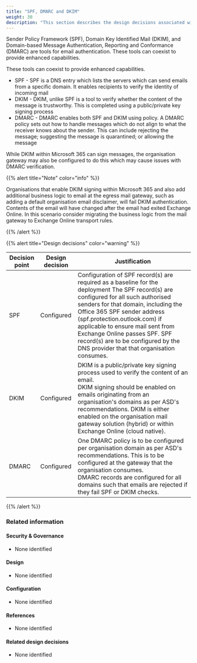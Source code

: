 ```yaml
---
title: "SPF, DMARC and DKIM"
weight: 30
description: "This section describes the design decisions associated with Microsoft 365 for system(s) built using ASD's Blueprint for Secure Cloud."
---
```


Sender Policy Framework (SPF), Domain Key Identified Mail (DKIM), and Domain-based Message Authentication, Reporting and Conformance (DMARC) are tools for email authentication. These tools can coexist to provide enhanced capabilities.

These tools can coexist to provide enhanced capabilities.

* SPF - SPF is a DNS entry which lists the servers which can send emails from a specific domain. It enables recipients to verify the identity of incoming mail
* DKIM - DKIM, unlike SPF is a tool to verify whether the content of the message is trustworthy. This is completed using a public/private key signing process
* DMARC - DMARC enables both SPF and DKIM using policy. A DMARC policy sets out how to handle messages which do not align to what the receiver knows about the sender. This can include rejecting the message; suggesting the message is quarantined; or allowing the message

While DKIM within Microsoft 365 can sign messages, the organisation gateway may also be configured to do this which may cause issues with DMARC verification.

{{% alert title="Note" color="info" %}}

Organisations that enable DKIM signing within Microsoft 365 and also add additional business logic to email at the egress mail gateway, such as adding a default organisation email disclaimer, will fail DKIM authentication. Contents of the email will have  changed after the email had exited Exchange Online. In this scenario consider migrating the business logic from the mail gateway to Exchange Online transport rules.

{{% /alert %}}

{{% alert title="Design decisions" color="warning" %}}

| Decision point | Design decision | Justification                                                                                                                                                                                                                                                                                                                                                                                       |
|----------------|-----------------|-----------------------------------------------------------------------------------------------------------------------------------------------------------------------------------------------------------------------------------------------------------------------------------------------------------------------------------------------------------------------------------------------------|
| SPF            | Configured      | Configuration of SPF record(s) are required as a baseline for the deployment  The SPF record(s) are configured for all such authorised senders for that domain, including the Office 365 SPF sender address (spf.protection.outlook.com) if applicable to ensure mail sent from Exchange Online passes SPF. SPF record(s) are to be configured by the DNS provider that that organisation consumes. |
| DKIM           | Configured      | DKIM is a public/private key signing process used to verify the content of an email.<br>DKIM signing should be enabled on emails originating from an organisation's domains as per ASD's recommendations. DKIM is either enabled on the organisation mail gateway solution (hybrid) or within Exchange Online (cloud native).                                                                               |
| DMARC          | Configured      | One DMARC policy is to be configured per organisation domain as per ASD's recommendations. This is to be configured at the gateway that the organisation consumes.<br>DMARC records are configured for all domains such that emails are rejected if they fail SPF or DKIM checks.                                                                                                                    |

{{% /alert %}}

### Related information

#### Security & Governance

* None identified

#### Design

* None identified

#### Configuration

* None identified

#### References

* None identified

#### Related design decisions

* None identified